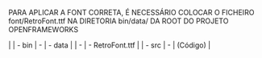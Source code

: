 PARA APLICAR A FONT CORRETA, É NECESSÁRIO COLOCAR O FICHEIRO font/RetroFont.ttf NA DIRETORIA bin/data/ DA ROOT DO PROJETO OPENFRAMEWORKS


|
| - bin
| -  |  - data
|    |  -  |  - RetroFont.ttf
|
| - src
| -  | (Código)
|
